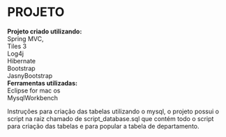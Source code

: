 PROJETO
=========================
<b>Projeto criado utilizando:</b><br/>
        Spring MVC, </br>
        Tiles 3<br/>
        Log4j<br/>
        Hibernate <br/>
        Bootstrap<br/>
        JasnyBootstrap<br/>
<b>Ferramentas utilizadas:</b><br>
        Eclipse for mac os<br/>
        MysqlWorkbench<br/>
        
Instruções para criação das tabelas utilizando o mysql, o projeto possui o script na raiz chamado de script_database.sql que contém todo o script para criação das tabelas e para popular a tabela de departamento.


